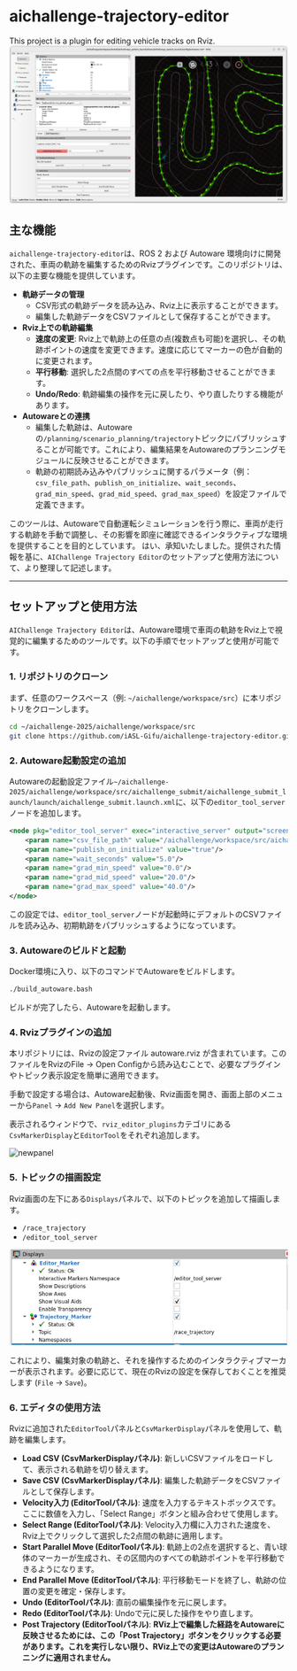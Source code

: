 # aichallenge-trajectory-editor
This project is a plugin for editing vehicle tracks on Rviz.
  ![rviz](./asset/rviz.png)

## 主な機能
`aichallenge-trajectory-editor`は、ROS 2 および Autoware 環境向けに開発された、車両の軌跡を編集するためのRvizプラグインです。このリポジトリは、以下の主要な機能を提供しています。

* **軌跡データの管理**
    * CSV形式の軌跡データを読み込み、Rviz上に表示することができます。
    * 編集した軌跡データをCSVファイルとして保存することができます。
* **Rviz上での軌跡編集**
    * **速度の変更**: Rviz上で軌跡上の任意の点(複数点も可能)を選択し、その軌跡ポイントの速度を変更できます。速度に応じてマーカーの色が自動的に変更されます。
    * **平行移動**: 選択した2点間のすべての点を平行移動させることができます。
    * **Undo/Redo**: 軌跡編集の操作を元に戻したり、やり直したりする機能があります。
* **Autowareとの連携**
    * 編集した軌跡は、Autowareの`/planning/scenario_planning/trajectory`トピックにパブリッシュすることが可能です。これにより、編集結果をAutowareのプランニングモジュールに反映させることができます。
    * 軌跡の初期読み込みやパブリッシュに関するパラメータ（例：`csv_file_path`、`publish_on_initialize`、`wait_seconds`、`grad_min_speed`、`grad_mid_speed`、`grad_max_speed`）を設定ファイルで定義できます。

このツールは、Autowareで自動運転シミュレーションを行う際に、車両が走行する軌跡を手動で調整し、その影響を即座に確認できるインタラクティブな環境を提供することを目的としています。
はい、承知いたしました。提供された情報を基に、`AIChallenge Trajectory Editor`のセットアップと使用方法について、より整理して記述します。

-----

## セットアップと使用方法

`AIChallenge Trajectory Editor`は、Autoware環境で車両の軌跡をRviz上で視覚的に編集するためのツールです。以下の手順でセットアップと使用が可能です。

### 1\. リポジトリのクローン

まず、任意のワークスペース（例: `~/aichallenge/workspace/src`）に本リポジトリをクローンします。

```bash
cd ~/aichallenge-2025/aichallenge/workspace/src
git clone https://github.com/iASL-Gifu/aichallenge-trajectory-editor.git
```

### 2\. Autoware起動設定の追加

Autowareの起動設定ファイル`~/aichallenge-2025/aichallenge/workspace/src/aichallenge_submit/aichallenge_submit_launch/launch/aichallenge_submit.launch.xml`に、以下の`editor_tool_server`ノードを追加します。

```xml
<node pkg="editor_tool_server" exec="interactive_server" output="screen" name="editor_tool_server">
    <param name="csv_file_path" value="/aichallenge/workspace/src/aichallenge-trajectory-editor/csv/centerline_15km.csv"/>
    <param name="publish_on_initialize" value="true"/>
    <param name="wait_seconds" value="5.0"/>
    <param name="grad_min_speed" value="0.0"/>
    <param name="grad_mid_speed" value="20.0"/>
    <param name="grad_max_speed" value="40.0"/>
</node>
```

この設定では、`editor_tool_server`ノードが起動時にデフォルトのCSVファイルを読み込み、初期軌跡をパブリッシュするようになっています。

### 3\. Autowareのビルドと起動

Docker環境に入り、以下のコマンドでAutowareをビルドします。

```bash
./build_autoware.bash
```

ビルドが完了したら、Autowareを起動します。

### 4\. Rvizプラグインの追加
本リポジトリには、Rvizの設定ファイル autoware.rviz が含まれています。このファイルをRvizのFile -> Open Configから読み込むことで、必要なプラグインやトピック表示設定を簡単に適用できます。

手動で設定する場合は、Autoware起動後、Rviz画面を開き、画面上部のメニューから`Panel` -\> `Add New Panel`を選択します。

表示されるウィンドウで、`rviz_editor_plugins`カテゴリにある`CsvMarkerDisplay`と`EditorTool`をそれぞれ追加します。

![newpanel](./asset/newpanel.png)

### 5\. トピックの描画設定

Rviz画面の左下にある`Displays`パネルで、以下のトピックを追加して描画します。

  * `/race_trajectory`
  * `/editor_tool_server`

![topics](./asset/topics.png)


これにより、編集対象の軌跡と、それを操作するためのインタラクティブマーカーが表示されます。必要に応じて、現在のRvizの設定を保存しておくことを推奨します (`File` -\> `Save`)。

### 6\. エディタの使用方法

Rvizに追加された`EditorTool`パネルと`CsvMarkerDisplay`パネルを使用して、軌跡を編集します。

  * **Load CSV (CsvMarkerDisplayパネル)**: 新しいCSVファイルをロードして、表示される軌跡を切り替えます。
  * **Save CSV (CsvMarkerDisplayパネル)**: 編集した軌跡データをCSVファイルとして保存します。
  * **Velocity入力 (EditorToolパネル)**: 速度を入力するテキストボックスです。ここに数値を入力し、「Select Range」ボタンと組み合わせて使用します。
  * **Select Range (EditorToolパネル)**: Velocity入力欄に入力された速度を、Rviz上でクリックして選択した2点間の軌跡に適用します。
  * **Start Parallel Move (EditorToolパネル)**: 軌跡上の2点を選択すると、青い球体のマーカーが生成され、その区間内のすべての軌跡ポイントを平行移動できるようになります。
  * **End Parallel Move (EditorToolパネル)**: 平行移動モードを終了し、軌跡の位置の変更を確定・保存します。
  * **Undo (EditorToolパネル)**: 直前の編集操作を元に戻します。
  * **Redo (EditorToolパネル)**: Undoで元に戻した操作をやり直します。
  * **Post Trajectory (EditorToolパネル)**: **RViz上で編集した経路をAutowareに反映させるためには、この「Post Trajectory」ボタンをクリックする必要があります。これを実行しない限り、RViz上での変更はAutowareのプランニングに適用されません。**
